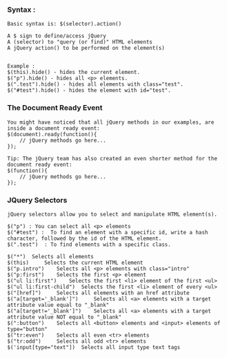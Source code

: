 ### Syntax : 

    Basic syntax is: $(selector).action()
    
    A $ sign to define/access jQuery
    A (selector) to "query (or find)" HTML elements
    A jQuery action() to be performed on the element(s)


    Example :
    $(this).hide() - hides the current element.
    $("p").hide() - hides all <p> elements.
    $(".test").hide() - hides all elements with class="test".
    $("#test").hide() - hides the element with id="test".
    
### The Document Ready Event

    You might have noticed that all jQuery methods in our examples, are inside a document ready event:
    $(document).ready(function(){
        // jQuery methods go here...
    });
    
    Tip: The jQuery team has also created an even shorter method for the document ready event:
    $(function(){
        // jQuery methods go here...
    });


### JQuery Selectors

    jQuery selectors allow you to select and manipulate HTML element(s).
    
    $("p") : You can select all <p> elements
    $("#test") :  To find an element with a specific id, write a hash character, followed by the id of the HTML element.
    $(".test")  : To find elements with a specific class.
    
    $("*") 	Selects all elements 	
    $(this) 	Selects the current HTML element 	
    $("p.intro") 	Selects all <p> elements with class="intro" 	
    $("p:first") 	Selects the first <p> element 	
    $("ul li:first") 	Selects the first <li> element of the first <ul> 	
    $("ul li:first-child") 	Selects the first <li> element of every <ul> 	
    $("[href]") 	Selects all elements with an href attribute 	
    $("a[target='_blank']") 	Selects all <a> elements with a target attribute value equal to "_blank" 	
    $("a[target!='_blank']") 	Selects all <a> elements with a target attribute value NOT equal to "_blank" 	
    $(":button") 	Selects all <button> elements and <input> elements of type="button" 	
    $("tr:even") 	Selects all even <tr> elements 	
    $("tr:odd") 	Selects all odd <tr> elements
    $('input[type="text"])  Selects all input type text tags
    


